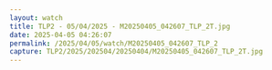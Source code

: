 ```yaml
---
layout: watch
title: TLP2 - 05/04/2025 - M20250405_042607_TLP_2T.jpg
date: 2025-04-05 04:26:07
permalink: /2025/04/05/watch/M20250405_042607_TLP_2
capture: TLP2/2025/202504/20250404/M20250405_042607_TLP_2T.jpg
---
```

